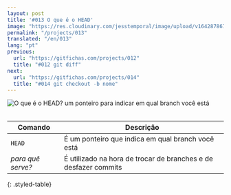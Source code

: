 ```yaml
---
layout: post
title: '#013 O que é o HEAD'
image: "https://res.cloudinary.com/jesstemporal/image/upload/v1642878672/gitfichas/pt/013/thumbnail_ypq96t.jpg"
permalink: "/projects/013"
translated: "/en/013"
lang: "pt"
previous:
  url: "https://gitfichas.com/projects/012"
  title: "#012 git diff"
next:
  url: "https://gitfichas.com/projects/014"
  title: "#014 git checkout -b nome"
---
```


<img alt="O que é o HEAD? um ponteiro para indicar em qual branch você está" src="https://res.cloudinary.com/jesstemporal/image/upload/v1642878672/gitfichas/pt/013/full_tznrem.jpg"><br><br>

| Comando | Descrição |
|---------|-------------|
| `HEAD` | É um ponteiro que indica em qual branch você está |
| _para quê serve?_ | É utilizado na hora de trocar de branches e de desfazer commits |
{: .styled-table}
